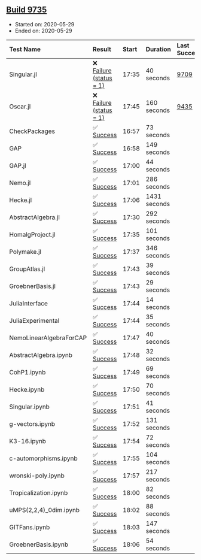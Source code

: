## [Build 9735](https://oscarci.mathematik.uni-kl.de/job/oscar/9735/)

* Started on: 2020-05-29
* Ended on: 2020-05-29

| Test Name    | Result | Start | Duration | Last Success | First Failure |
|:-------------|:-------|:------|:---------|:-------------|:--------------|
| Singular.jl | ❌ [Failure (status = 1)](https://oscarci.mathematik.uni-kl.de/job/oscar/9735/artifact/logs/build-9735/Singular.jl.log) | 17:35 | 40 seconds | [9709](https://oscarci.mathematik.uni-kl.de/job/oscar/9709/) | [9710](https://oscarci.mathematik.uni-kl.de/job/oscar/9710/) |
| Oscar.jl | ❌ [Failure (status = 1)](https://oscarci.mathematik.uni-kl.de/job/oscar/9735/artifact/logs/build-9735/Oscar.jl.log) | 17:45 | 160 seconds | [9435](https://oscarci.mathematik.uni-kl.de/job/oscar/9435/) | [9436](https://oscarci.mathematik.uni-kl.de/job/oscar/9436/) |
| CheckPackages | ✅ [Success](https://oscarci.mathematik.uni-kl.de/job/oscar/9735/artifact/logs/build-9735/CheckPackages.log) | 16:57 | 73 seconds |  |  |
| GAP | ✅ [Success](https://oscarci.mathematik.uni-kl.de/job/oscar/9735/artifact/logs/build-9735/GAP.log) | 16:58 | 149 seconds |  |  |
| GAP.jl | ✅ [Success](https://oscarci.mathematik.uni-kl.de/job/oscar/9735/artifact/logs/build-9735/GAP.jl.log) | 17:00 | 44 seconds |  |  |
| Nemo.jl | ✅ [Success](https://oscarci.mathematik.uni-kl.de/job/oscar/9735/artifact/logs/build-9735/Nemo.jl.log) | 17:01 | 286 seconds |  |  |
| Hecke.jl | ✅ [Success](https://oscarci.mathematik.uni-kl.de/job/oscar/9735/artifact/logs/build-9735/Hecke.jl.log) | 17:06 | 1431 seconds |  |  |
| AbstractAlgebra.jl | ✅ [Success](https://oscarci.mathematik.uni-kl.de/job/oscar/9735/artifact/logs/build-9735/AbstractAlgebra.jl.log) | 17:30 | 292 seconds |  |  |
| HomalgProject.jl | ✅ [Success](https://oscarci.mathematik.uni-kl.de/job/oscar/9735/artifact/logs/build-9735/HomalgProject.jl.log) | 17:35 | 101 seconds |  |  |
| Polymake.jl | ✅ [Success](https://oscarci.mathematik.uni-kl.de/job/oscar/9735/artifact/logs/build-9735/Polymake.jl.log) | 17:37 | 346 seconds |  |  |
| GroupAtlas.jl | ✅ [Success](https://oscarci.mathematik.uni-kl.de/job/oscar/9735/artifact/logs/build-9735/GroupAtlas.jl.log) | 17:43 | 39 seconds |  |  |
| GroebnerBasis.jl | ✅ [Success](https://oscarci.mathematik.uni-kl.de/job/oscar/9735/artifact/logs/build-9735/GroebnerBasis.jl.log) | 17:43 | 29 seconds |  |  |
| JuliaInterface | ✅ [Success](https://oscarci.mathematik.uni-kl.de/job/oscar/9735/artifact/logs/build-9735/JuliaInterface.log) | 17:44 | 14 seconds |  |  |
| JuliaExperimental | ✅ [Success](https://oscarci.mathematik.uni-kl.de/job/oscar/9735/artifact/logs/build-9735/JuliaExperimental.log) | 17:44 | 35 seconds |  |  |
| NemoLinearAlgebraForCAP | ✅ [Success](https://oscarci.mathematik.uni-kl.de/job/oscar/9735/artifact/logs/build-9735/NemoLinearAlgebraForCAP.log) | 17:47 | 40 seconds |  |  |
| AbstractAlgebra.ipynb | ✅ [Success](https://oscarci.mathematik.uni-kl.de/job/oscar/9735/artifact/logs/build-9735/AbstractAlgebra.ipynb.log) | 17:48 | 32 seconds |  |  |
| CohP1.ipynb | ✅ [Success](https://oscarci.mathematik.uni-kl.de/job/oscar/9735/artifact/logs/build-9735/CohP1.ipynb.log) | 17:49 | 69 seconds |  |  |
| Hecke.ipynb | ✅ [Success](https://oscarci.mathematik.uni-kl.de/job/oscar/9735/artifact/logs/build-9735/Hecke.ipynb.log) | 17:50 | 70 seconds |  |  |
| Singular.ipynb | ✅ [Success](https://oscarci.mathematik.uni-kl.de/job/oscar/9735/artifact/logs/build-9735/Singular.ipynb.log) | 17:51 | 41 seconds |  |  |
| g-vectors.ipynb | ✅ [Success](https://oscarci.mathematik.uni-kl.de/job/oscar/9735/artifact/logs/build-9735/g-vectors.ipynb.log) | 17:52 | 131 seconds |  |  |
| K3-16.ipynb | ✅ [Success](https://oscarci.mathematik.uni-kl.de/job/oscar/9735/artifact/logs/build-9735/K3-16.ipynb.log) | 17:54 | 72 seconds |  |  |
| c-automorphisms.ipynb | ✅ [Success](https://oscarci.mathematik.uni-kl.de/job/oscar/9735/artifact/logs/build-9735/c-automorphisms.ipynb.log) | 17:55 | 104 seconds |  |  |
| wronski-poly.ipynb | ✅ [Success](https://oscarci.mathematik.uni-kl.de/job/oscar/9735/artifact/logs/build-9735/wronski-poly.ipynb.log) | 17:57 | 217 seconds |  |  |
| Tropicalization.ipynb | ✅ [Success](https://oscarci.mathematik.uni-kl.de/job/oscar/9735/artifact/logs/build-9735/Tropicalization.ipynb.log) | 18:00 | 82 seconds |  |  |
| uMPS(2,2,4)_0dim.ipynb | ✅ [Success](https://oscarci.mathematik.uni-kl.de/job/oscar/9735/artifact/logs/build-9735/uMPS-2-2-4-_0dim.ipynb.log) | 18:02 | 88 seconds |  |  |
| GITFans.ipynb | ✅ [Success](https://oscarci.mathematik.uni-kl.de/job/oscar/9735/artifact/logs/build-9735/GITFans.ipynb.log) | 18:03 | 147 seconds |  |  |
| GroebnerBasis.ipynb | ✅ [Success](https://oscarci.mathematik.uni-kl.de/job/oscar/9735/artifact/logs/build-9735/GroebnerBasis.ipynb.log) | 18:06 | 54 seconds |  |  |
